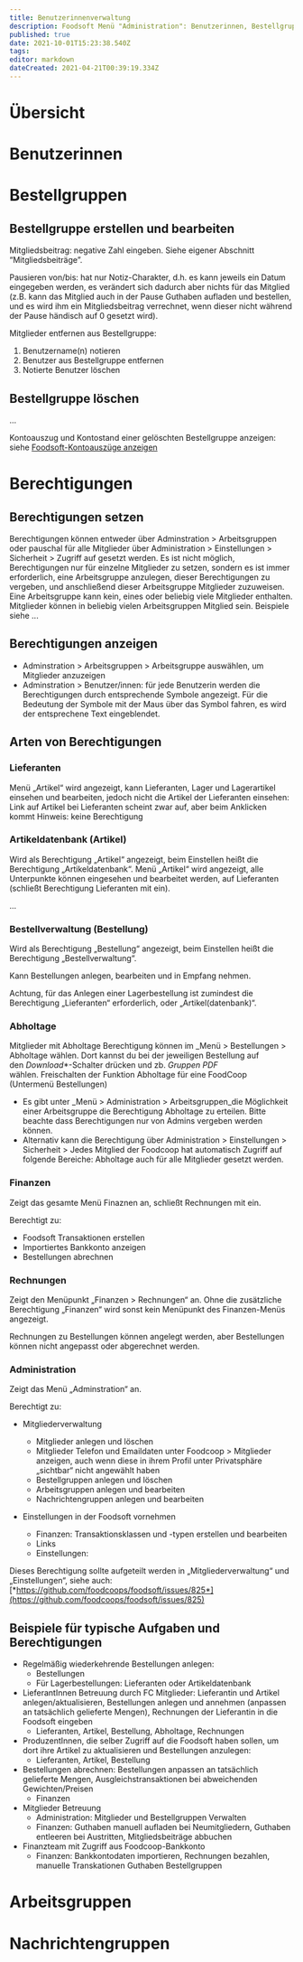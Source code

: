 ```yaml
---
title: Benutzerinnenverwaltung 
description: Foodsoft Menü "Administration": Benutzerinnen, Bestellgruppen, Arbeitsgruppen, Nachrichtengruppen
published: true
date: 2021-10-01T15:23:38.540Z
tags: 
editor: markdown
dateCreated: 2021-04-21T00:39:19.334Z
---
```



# Übersicht

# Benutzerinnen

# Bestellgruppen

## Bestellgruppe erstellen und bearbeiten

Mitgliedsbeitrag: negative Zahl eingeben. Siehe eigener Abschnitt “Mitgliedsbeiträge”.

Pausieren von/bis: hat nur Notiz-Charakter, d.h. es kann jeweils ein Datum eingegeben werden, es verändert sich dadurch aber nichts für das Mitglied (z.B. kann das Mitglied auch in der Pause Guthaben aufladen und bestellen, und es wird ihm ein Mitgliedsbeitrag verrechnet, wenn dieser nicht während der Pause händisch auf 0 gesetzt wird).

Mitglieder entfernen aus Bestellgruppe: 
1. Benutzername(n) notieren
2. Benutzer aus Bestellgruppe entfernen 
3. Notierte Benutzer löschen


## Bestellgruppe löschen

…

Kontoauszug und Kontostand einer gelöschten Bestellgruppe anzeigen:
siehe [Foodsoft-Kontoauszüge anzeigen](#anchor-139)

# Berechtigungen

## Berechtigungen setzen

Berechtigungen können entweder über Adminstration \> Arbeitsgruppen oder pauschal für alle Mitglieder über Administration \> Einstellungen \> Sicherheit \> Zugriff auf gesetzt werden. Es ist nicht möglich, Berechtigungen nur für einzelne Mitglieder zu setzen, sondern es ist immer erforderlich, eine Arbeitsgruppe anzulegen, dieser Berechtigungen zu vergeben, und anschließend dieser Arbeitsgruppe Mitglieder zuzuweisen. Eine Arbeitsgruppe kann kein, eines oder beliebig viele Mitglieder enthalten. Mitglieder können in beliebig vielen Arbeitsgruppen Mitglied sein. Beispiele siehe ...

## Berechtigungen anzeigen

- Adminstration \> Arbeitsgruppen \> Arbeitsgruppe auswählen, um Mitglieder anzuzeigen
- Adminstration \> Benutzer/innen: für jede Benutzerin werden die Berechtigungen durch entsprechende Symbole angezeigt. Für die Bedeutung der Symbole mit der Maus über das Symbol fahren, es wird der entsprechene Text eingeblendet.

## Arten von Berechtigungen

### Lieferanten

Menü „Artikel“ wird angezeigt, kann Lieferanten, Lager und Lagerartikel einsehen und bearbeiten, jedoch nicht die Artikel der Lieferanten einsehen: Link auf Artikel bei Lieferanten scheint zwar auf, aber beim Anklicken kommt Hinweis: keine Berechtigung

### Artikeldatenbank (Artikel)

Wird als Berechtigung „Artikel“ angezeigt, beim Einstellen heißt die Berechtigung „Artikeldatenbank“. Menü „Artikel“ wird angezeigt, alle Unterpunkte können eingesehen und bearbeitet werden, auf Lieferanten (schließt Berechtigung Lieferanten mit ein).

...


### Bestellverwaltung (Bestellung)

Wird als Berechtigung „Bestellung“ angezeigt, beim Einstellen heißt die Berechtigung „Bestellverwaltung“.

Kann Bestellungen anlegen, bearbeiten und in Empfang nehmen.

Achtung, für das Anlegen einer Lagerbestellung ist zumindest die Berechtigung „Lieferanten“ erforderlich, oder „Artikel(datenbank)“.

### Abholtage

Mitglieder mit Abholtage Berechtigung können im _Menü \> Bestellungen \> Abholtage wählen. Dort kannst du bei der jeweiligen Bestellung auf den _Download_*-Schalter drücken und zb. _Gruppen PDF_ wählen. Freischalten der Funktion Abholtage für eine FoodCoop (Untermenü Bestellungen)
- Es gibt unter _Menü \> Administration \> Arbeitsgruppen_die Möglichkeit einer Arbeitsgruppe die Berechtigung Abholtage zu erteilen. Bitte beachte dass Berechtigungen nur von Admins vergeben werden können. 
- Alternativ kann die Berechtigung über Administration \> Einstellungen \> Sicherheit \> Jedes Mitglied der Foodcoop hat automatisch Zugriff auf folgende Bereiche: Abholtage auch für alle Mitglieder gesetzt werden.


### Finanzen

Zeigt das gesamte Menü Finaznen an, schließt Rechnungen mit ein.

Berechtigt zu:
- Foodsoft Transaktionen erstellen
- Importiertes Bankkonto anzeigen
- Bestellungen abrechnen


### Rechnungen

Zeigt den Menüpunkt „Finanzen \> Rechnungen“ an. Ohne die zusätzliche Berechtigung „Finanzen“ wird sonst kein Menüpunkt des Finanzen-Menüs angezeigt.

Rechnungen zu Bestellungen können angelegt werden, aber Bestellungen können nicht angepasst oder abgerechnet werden.

### Administration

Zeigt das Menü „Adminstration“ an.

Berechtigt zu:
- Mitgliederverwaltung
  - Mitglieder anlegen und löschen
  - Mitglieder Telefon und Emaildaten unter Foodcoop \> Mitglieder anzeigen, auch wenn diese in ihrem Profil unter Privatsphäre „sichtbar“ nicht angewählt haben
  - Bestellgruppen anlegen und löschen
  - Arbeitsgruppen anlegen und bearbeiten
  - Nachrichtengruppen anlegen und bearbeiten

- Einstellungen in der Foodsoft vornehmen
  - Finanzen: Transaktionsklassen und -typen erstellen und bearbeiten
  - Links
  - Einstellungen: 

Dieses Berechtigung sollte aufgeteilt werden in „Mitgliederverwaltung“ und „Einstellungen“, siehe auch: [*https://github.com/foodcoops/foodsoft/issues/825*](https://github.com/foodcoops/foodsoft/issues/825)

## Beispiele für typische Aufgaben und Berechtigungen
- Regelmäßig wiederkehrende Bestellungen anlegen: 
  - Bestellungen 
  - Für Lagerbestellungen: Lieferanten oder Artikeldatenbank
- LieferantInnen Betreuung durch FC Mitglieder: Lieferantin und Artikel anlegen/aktualisieren, Bestellungen anlegen und annehmen (anpassen an tatsächlich gelieferte Mengen), Rechnungen der Lieferantin in die Foodsoft eingeben
  - Lieferanten, Artikel, Bestellung, Abholtage, Rechnungen 
- ProduzentInnen, die selber Zugriff auf die Foodsoft haben sollen, um dort ihre Artikel zu aktualisieren und Bestellungen anzulegen: 
  - Lieferanten, Artikel, Bestellung
- Bestellungen abrechnen: Bestellungen anpassen an tatsächlich gelieferte Mengen, Ausgleichstransaktionen bei abweichenden Gewichten/Preisen
  - Finanzen
- Mitglieder Betreuung
  - Administration: Mitglieder und Bestellgruppen Verwalten
  - Finanzen: Guthaben manuell aufladen bei Neumitgliedern, Guthaben entleeren bei Austritten, Mitgliedsbeiträge abbuchen
- Finanzteam mit Zugriff aus Foodcoop-Bankkonto
  - Finanzen: Bankkontodaten importieren, Rechnungen bezahlen,
        manuelle Transkationen Guthaben Bestellgruppen 

# Arbeitsgruppen

# Nachrichtengruppen


